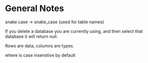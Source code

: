 # General Notes

snake case -> snake_case (used for table names)

If you delete a database you are currently using, and then select that database it will return null.

Rows are data, columns are types.

where is case insenstive by default
